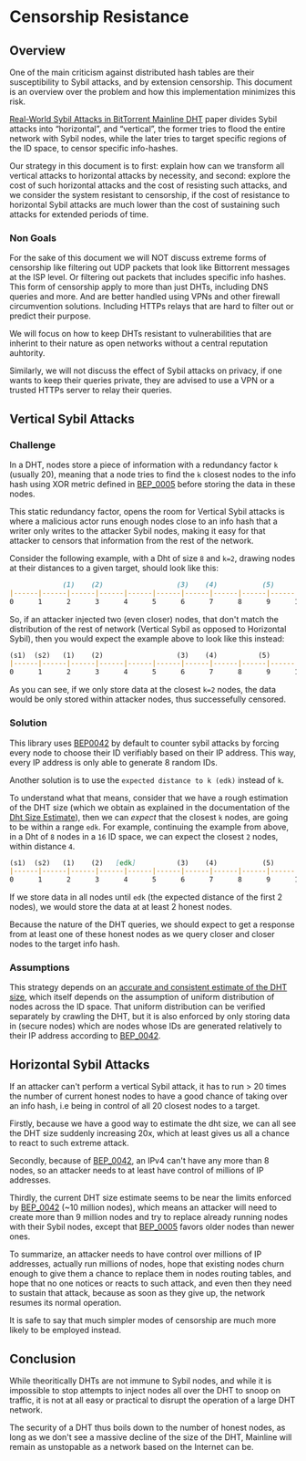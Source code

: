 # Censorship Resistance

## Overview

One of the main criticism against distributed hash tables are their susceptibility to Sybil attacks,
and by extension censorship. This document is an overview over the problem and how this implementation minimizes this risk.

[Real-World Sybil Attacks in BitTorrent Mainline DHT](https://www.cl.cam.ac.uk/~lw525/publications/security.pdf) paper divides Sybil attacks 
into “horizontal”, and “vertical”, the former tries to flood the entire network with Sybil nodes, while the later tries to target specific regions of
the ID space, to censor specific info-hashes.

Our strategy in this document is to first: explain how can we transform all vertical attacks to horizontal attacks by necessity, and second: explore the
cost of such horizontal attacks and the cost of resisting such attacks, and we consider the system resistant to censorship, if the cost of resistance to
horizontal Sybil attacks are much lower than the cost of sustaining such attacks for extended periods of time.

### Non Goals

For the sake of this document we will NOT discuss extreme forms of censorship like filtering out UDP packets that look like Bittorrent messages at the ISP level.
Or filtering out packets that includes specific info hashes. This form of censorship apply to more than just DHTs, including DNS queries and more. And are better
handled using VPNs and other firewall circumvention solutions. Including HTTPs relays that are hard to filter out or predict their purpose.

We will focus on how to keep DHTs resistant to vulnerabilities that are inherint to their nature as open networks without a central reputation auhtority.

Similarly, we will not discuss the effect of Sybil attacks on privacy, if one wants to keep their queries private, they are advised to use a VPN or a trusted HTTPs server to relay their queries.

## Vertical Sybil Attacks

### Challenge

In a DHT, nodes store a piece of information with a redundancy factor `k` (usually 20), meaning that a node tries to find the 
`k` closest nodes to the info hash using XOR metric defined in [BEP_0005](https://www.bittorrent.org/beps/bep_0005.html) before
storing the data in these nodes.

This static redundancy factor, opens the room for Vertical Sybil attacks is where a malicious actor runs enough nodes close to an info hash 
that a writer only writes to the attacker Sybil nodes, making it easy for that attacker to censors that information from the rest of the network.

Consider the following example, with a Dht of size `8` and `k=2`, drawing nodes at their distances to a given target, should look like this:

```md
             (1)    (2)                  (3)    (4)           (5)           (6)           (7)    (8)       
|------|------|------|------|------|------|------|------|------|------|------|------|------|------|------|
0      1      2      3      4      5      6      7      8      9      10     11     12     13     14     15
```

So, if an attacker injected two (even closer) nodes, that don't match the distribution of the rest of network (Vertical Sybil as opposed to Horizontal Sybil),
then you would expect the example above to look like this instead:

```md
(s1)  (s2)   (1)    (2)                  (3)    (4)          (5)           (6)           (7)    (8)       
|------|------|------|------|------|------|------|------|------|------|------|------|------|------|------|
0      1      2      3      4      5      6      7      8      9      10     11     12     13     14     15
```

As you can see, if we only store data at the closest `k=2` nodes, the data would be only stored within attacker nodes, thus successefully censored.

### Solution

This library uses [BEP0042](https://www.bittorrent.org/beps/bep_0042.html) by default to counter sybil attacks by forcing every node to choose their ID verifiably based on
their IP address. This way, every IP address is only able to generate 8 random IDs.

Another solution is to use the `expected distance to k (edk)` instead of `k`.

To understand what that means, consider that we have a rough estimation of the DHT size (which we obtain as explained in the 
documentation of the [Dht Size Estimate](./dht_size_estimate.md)), then we can _expect_ that the closest `k` nodes, are going to be
within a range `edk`. For example, continuing the example from above, in a Dht of `8` nodes in a `16` ID space, we can expect
the closest `2` nodes, within distance `4`.

```md
(s1)  (s2)   (1)    (2)   [edk]          (3)    (4)           (5)           (6)           (7)    (8)       
|------|------|------|------|------|------|------|------|------|------|------|------|------|------|------|
0      1      2      3      4      5      6      7      8      9      10     11     12     13     14     15
```

If we store data in all nodes until `edk` (the expected distance of the first 2 nodes), we would store the data at at least 2 honest nodes.

Because the nature of the DHT queries, we should expect to get a response from at least one of these honest nodes as we query closer and closer nodes to the target info hash.

### Assumptions

This strategy depends on an [accurate and consistent estimate of the DHT size](./dht_size_estimate.md), which itself depends on the assumption of uniform
distribution of nodes across the ID space. That uniform distribution can be verified separately by crawling the DHT, but it is also enforced by only storing
data in (secure nodes) which are nodes whose IDs are generated relatively to their IP address according to [BEP_0042](https://www.bittorrent.org/beps/bep_0042.html).

## Horizontal Sybil Attacks

If an attacker can't perform a vertical Sybil attack, it has to run > 20 times the number of current honest nodes to have a good chance of taking over an info hash,
i.e being in control of all 20 closest nodes to a target.

Firstly, because we have a good way to estimate the dht size, we can all see the DHT size suddenly increasing 20x, which at least gives us all a chance to react to such extreme attack.

Secondly, because of [BEP_0042](https://www.bittorrent.org/beps/bep_0042.html), an IPv4 can't have any more than 8 nodes, so an attacker needs to at least have control of millions of IP addresses.

Thirdly, the current DHT size estimate seems to be near the limits enforced by [BEP_0042](https://www.bittorrent.org/beps/bep_0042.html) (~10 million nodes), which means an attacker will
need to create more than 9 million nodes and try to replace already running nodes with their Sybil nodes, except that [BEP_0005](https://www.bittorrent.org/beps/bep_0005.html) favors older nodes
than newer ones.

To summarize, an attacker needs to have control over millions of IP addresses, actually run millions of nodes, hope that existing nodes churn enough to give them a chance to replace them in nodes routing tables,
and hope that no one notices or reacts to such attack, and even then they need to sustain that attack, because as soon as they give up, the network resumes its normal operation.

It is safe to say that much simpler modes of censorship are much more likely to be employed instead.

## Conclusion

While theoritically DHTs are not immune to Sybil nodes, and while it is impossible to stop attempts to inject nodes all over the DHT to snoop on traffic, it is not at all easy or practical to
disrupt the operation of a large DHT network.

The security of a DHT thus boils down to the number of honest nodes, as long as we don't see a massive decline of the size of the DHT, Mainline will remain as unstopable as a network based on
the Internet can be.
